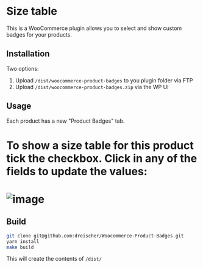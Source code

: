 # Size table
This is a WooCommerce plugin allows you to select and show custom badges for your products.

## Installation
Two options:
1. Upload `/dist/woocommerce-product-badges` to you plugin folder via FTP
2. Upload `/dist/woocommerce-product-badges.zip` via the WP UI

## Usage
Each product has a new "Product Badges" tab.  

# To show a size table for this product tick the checkbox. Click in any of the fields to update the values:
# ![image](https://user-images.githubusercontent.com/5756475/28501636-f371e110-6fd7-11e7-9802-0762fc993048.png)


## Build
```sh
git clone git@github.com:dreischer/Woocommerce-Product-Badges.git
yarn install
make build
```
This will create the contents of `/dist/`